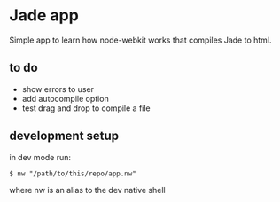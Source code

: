 # Jade app #

Simple app to learn how node-webkit works that compiles Jade to html.

## to do ##
- show errors to user
- add autocompile option
- test drag and drop to compile a file

## development setup
in dev mode run:

    $ nw "/path/to/this/repo/app.nw"

where nw is an alias to the dev native shell
